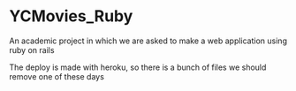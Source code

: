 # YCMovies_Ruby
An academic project in which we are asked to make a web application using ruby on rails

The deploy is made with heroku, so there is a bunch of files we should remove one of these days
